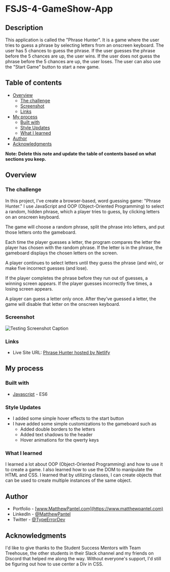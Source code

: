 # FSJS-4-GameShow-App

## Description

This application is called the "Phrase Hunter". It is a game where the user tries to guess a phrase by selecting letters from an onscreen keyboard. The user has 5 chances to guess the phrase. If the user guesses the phrase before the 5 chances are up, the user wins. If the user does not guess the phrase before the 5 chances are up, the user loses. The user can also use the "Start Game" button to start a new game.

## Table of contents

- [Overview](#overview)
  - [The challenge](#the-challenge)
  - [Screenshot](#screenshot)
  - [Links](#links)
- [My process](#my-process)
  - [Built with](#built-with)
  - [Style Updates](#style-updates)
  - [What I learned](#what-i-learned)
- [Author](#author)
- [Acknowledgments](#acknowledgments)

**Note: Delete this note and update the table of contents based on what sections you keep.**

## Overview

### The challenge

In this project, I've create a browser-based, word guessing game: "Phrase Hunter." I use JavaScript and OOP (Object-Oriented Programming) to select a random, hidden phrase, which a player tries to guess, by clicking letters on an onscreen keyboard.

The game will choose a random phrase, split the phrase into letters, and put those letters onto the gameboard.

Each time the player guesses a letter, the program compares the letter the player has chosen with the random phrase. If the letter is in the phrase, the gameboard displays the chosen letters on the screen.

A player continues to select letters until they guess the phrase (and win), or make five incorrect guesses (and lose).

If the player completes the phrase before they run out of guesses, a winning screen appears. If the player guesses incorrectly five times, a losing screen appears.

A player can guess a letter only once. After they’ve guessed a letter, the game will disable that letter on the onscreen keyboard.

### Screenshot

![Testing Screenshot Caption](./screenshot.png)

### Links

- Live Site URL: [Phrase Hunter hosted by Netlify](https://typeerrordev-phrasehunter.netlify.app/)

## My process

### Built with

- [Javascript](https://262.ecma-international.org/13.0/#sec-intro) - ES6

### Style Updates

- I added some simple hover effects to the start button
- I have added some simple customizations to the gameboard such as
  - Added double borders to the letters
  - Added text shadows to the header
  - Hover animations for the qwerty keys

### What I learned

I learned a lot about OOP (Object-Oriented Programming) and how to use it to create a game. I also learned how to use the DOM to manipulate the HTML and CSS. I learned that by utilizing classes, I can create objects that can be used to create multiple instances of the same object.

## Author

- Portfolio - [www.MatthewPantel.com](https://www.matthewpantel.com)
- LinkedIn - [@MatthewPantel](https://www.linkedin.com/in/MatthewPantel)
- Twitter - [@TypeErrorDev](https://www.twitter.com/TypeErrorDev)

## Acknowledgments

I'd like to give thanks to the Student Success Mentors with Team Treehouse, the other students in their Slack channel and my friends on Discord that helped me along the way. Without everyone's support, I'd still be figuring out how to use center a Div in CSS.
